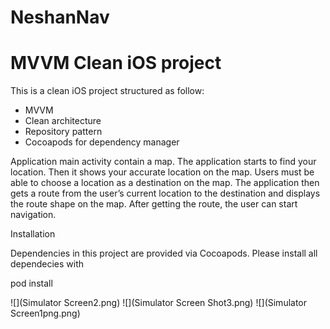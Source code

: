 # NeshanNav
# MVVM Clean iOS project

This is a clean iOS project structured as follow:

- MVVM
- Clean architecture
- Repository pattern
- Cocoapods for dependency manager

Application main activity contain a map. The application starts to find your location. Then it shows your accurate location on the map. Users must be able to choose a location as a destination on the map. The application then gets a route from the user’s current location to the destination and displays the route shape on the map. After getting the route, the user can start navigation.

Installation

Dependencies in this project are provided via Cocoapods. Please install all dependecies with

pod install

![](Simulator Screen2.png)
![](Simulator Screen Shot3.png)
![](Simulator Screen1png.png)
